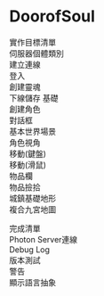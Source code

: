 # DoorofSoul

實作目標清單  
  伺服器個體類別  
  建立連線  
  登入  
  創建靈魂  
  下線儲存 基礎  
  創建角色  
  對話框  
  基本世界場景  
  角色視角  
  移動(鍵盤)  
  移動(滑鼠)  
  物品欄  
  物品撿拾  
  城鎮基礎地形  
  複合九宮地圖  
  
完成清單  
  Photon Server連線  
  Debug Log  
  版本測試  
  警告  
  顯示語言抽象  
